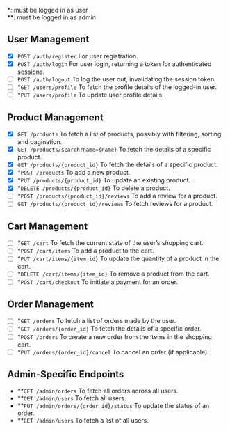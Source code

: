 \*: must be logged in as user\
\*\*: must be logged in as admin

## User Management

- [x] `POST /auth/register` For user registration.
- [x] `POST /auth/login` For user login, returning a token for authenticated sessions.
- [ ] `POST /auth/logout` To log the user out, invalidating the session token.
- [ ] \*`GET /users/profile` To fetch the profile details of the logged-in user.
- [ ] \*`PUT /users/profile` To update user profile details.

## Product Management

- [x] `GET /products` To fetch a list of products, possibly with filtering, sorting, and pagination.
- [x] `GET /products/search?name={name}` To fetch the details of a specific product.
- [x] `GET /products/{product_id}` To fetch the details of a specific product.
- [x] \*`POST /products` To add a new product.
- [x] \*`PUT /products/{product_id}` To update an existing product.
- [x] \*`DELETE /products/{product_id}` To delete a product.
- [ ] \*`POST /products/{product_id}/reviews` To add a review for a product.
- [ ] `GET /products/{product_id}/reviews` To fetch reviews for a product.

## Cart Management

- [ ] \*`GET /cart` To fetch the current state of the user’s shopping cart.
- [ ] \*`POST /cart/items` To add a product to the cart.
- [ ] \*`PUT /cart/items/{item_id}` To update the quantity of a product in the cart.
- [ ] \*`DELETE /cart/items/{item_id}` To remove a product from the cart.
- [ ] \*`POST /cart/checkout` To initiate a payment for an order.

## Order Management

- [ ] \*`GET /orders` To fetch a list of orders made by the user.
- [ ] \*`GET /orders/{order_id}` To fetch the details of a specific order.
- [ ] \*`POST /orders` To create a new order from the items in the shopping cart.
- [ ] \*`PUT /orders/{order_id}/cancel` To cancel an order (if applicable).

## Admin-Specific Endpoints

- \*\*`GET /admin/orders` To fetch all orders across all users.
- \*\*`GET /admin/users` To fetch all users.
- \*\*`PUT /admin/orders/{order_id}/status` To update the status of an order.
- \*\*`GET /admin/users` To fetch a list of all users.
